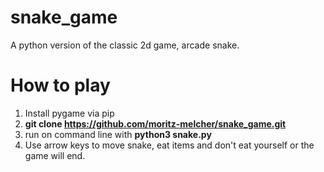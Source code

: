 # snake_game
A python version of the classic 2d game, arcade snake. 

# How to play 

1. Install pygame via pip 
2. **git clone https://github.com/moritz-melcher/snake_game.git**
3. run on command line with **python3 snake.py**
4. Use arrow keys to move snake, eat items and don't eat yourself or the game will end. 
